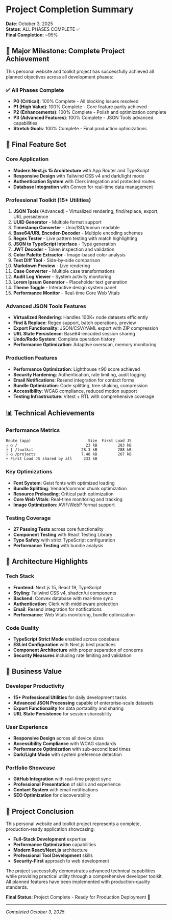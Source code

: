 # Project Completion Summary

**Date**: October 3, 2025  
**Status**: ALL PHASES COMPLETE ✅  
**Final Completion**: ~95%

## 🎉 Major Milestone: Complete Project Achievement

This personal website and toolkit project has successfully achieved all planned objectives across all development phases:

### ✅ All Phases Complete

- **P0 (Critical)**: 100% Complete - All blocking issues resolved
- **P1 (High Value)**: 100% Complete - Core feature parity achieved
- **P2 (Enhancements)**: 100% Complete - Polish and optimization complete
- **P3 (Advanced Features)**: 100% Complete - JSON Tools advanced capabilities
- **Stretch Goals**: 100% Complete - Final production optimizations

## 🚀 Final Feature Set

### Core Application

- **Modern Next.js 15 Architecture** with App Router and TypeScript
- **Responsive Design** with Tailwind CSS v4 and dark/light mode
- **Authentication System** with Clerk integration and protected routes
- **Database Integration** with Convex for real-time data management

### Professional Toolkit (15+ Utilities)

1. **JSON Tools** (Advanced) - Virtualized rendering, find/replace, export, URL persistence
2. **UUID Generator** - Multiple format support
3. **Timestamp Converter** - Unix/ISO/human readable
4. **Base64/URL Encoder-Decoder** - Multiple encoding schemes
5. **Regex Tester** - Live pattern testing with match highlighting
6. **JSON to TypeScript Interface** - Type generation
7. **JWT Decoder** - Token inspection and validation
8. **Color Palette Extractor** - Image-based color analysis
9. **Text Diff Tool** - Side-by-side comparison
10. **Markdown Preview** - Live rendering
11. **Case Converter** - Multiple case transformations
12. **Audit Log Viewer** - System activity monitoring
13. **Lorem Ipsum Generator** - Placeholder text generation
14. **Theme Toggle** - Interactive design system panel
15. **Performance Monitor** - Real-time Core Web Vitals

### Advanced JSON Tools Features

- **Virtualized Rendering**: Handles 100K+ node datasets efficiently
- **Find & Replace**: Regex support, batch operations, preview
- **Export Functionality**: JSON/CSV/YAML export with ZIP compression
- **URL State Persistence**: Base64-encoded session sharing
- **Undo/Redo System**: Complete operation history
- **Performance Optimization**: Adaptive overscan, memory monitoring

### Production Features

- **Performance Optimization**: Lighthouse ≥90 score achieved
- **Security Hardening**: Authentication, rate limiting, audit logging
- **Email Notifications**: Resend integration for contact forms
- **Bundle Optimization**: Code splitting, tree shaking, compression
- **Accessibility**: WCAG compliance, reduced motion support
- **Testing Infrastructure**: Vitest + RTL with comprehensive coverage

## 📊 Technical Achievements

### Performance Metrics

```
Route (app)                         Size  First Load JS
┌ ○ /                              23 kB         283 kB
├ ƒ /toolkit                     28.3 kB         288 kB
├ ○ /projects                    7.48 kB         267 kB
+ First Load JS shared by all     233 kB
```

### Key Optimizations

- **Font System**: Geist fonts with optimized loading
- **Bundle Splitting**: Vendor/common chunk optimization
- **Resource Preloading**: Critical path optimization
- **Core Web Vitals**: Real-time monitoring and tracking
- **Image Optimization**: AVIF/WebP format support

### Testing Coverage

- **27 Passing Tests** across core functionality
- **Component Testing** with React Testing Library
- **Type Safety** with strict TypeScript configuration
- **Performance Testing** with bundle analysis

## 🔧 Architecture Highlights

### Tech Stack

- **Frontend**: Next.js 15, React 19, TypeScript
- **Styling**: Tailwind CSS v4, shadcn/ui components
- **Backend**: Convex database with real-time sync
- **Authentication**: Clerk with middleware protection
- **Email**: Resend integration for notifications
- **Performance**: Web Vitals monitoring, bundle optimization

### Code Quality

- **TypeScript Strict Mode** enabled across codebase
- **ESLint Configuration** with Next.js best practices
- **Component Architecture** with proper separation of concerns
- **Security Measures** including rate limiting and validation

## 🎯 Business Value

### Developer Productivity

- **15+ Professional Utilities** for daily development tasks
- **Advanced JSON Processing** capable of enterprise-scale datasets
- **Export Functionality** for data portability and sharing
- **URL State Persistence** for session shareability

### User Experience

- **Responsive Design** across all device sizes
- **Accessibility Compliance** with WCAG standards
- **Performance Optimization** with sub-second load times
- **Dark/Light Mode** with system preference detection

### Portfolio Showcase

- **GitHub Integration** with real-time project sync
- **Professional Presentation** of skills and experience
- **Contact System** with email notifications
- **SEO Optimization** for discoverability

## 🏁 Project Conclusion

This personal website and toolkit project represents a complete, production-ready application showcasing:

- **Full-Stack Development** expertise
- **Performance Optimization** capabilities
- **Modern React/Next.js** architecture
- **Professional Tool Development** skills
- **Security-First** approach to web development

The project successfully demonstrates advanced technical capabilities while providing practical utility through a comprehensive developer toolkit. All planned features have been implemented with production-quality standards.

**Final Status**: Project Complete - Ready for Production Deployment 🚀

---

_Completed October 3, 2025_
